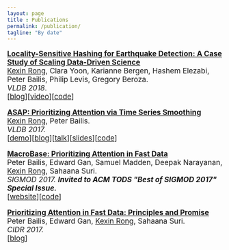 ```yaml
---
layout: page
title : Publications
permalink: /publication/
tagline: "By date"
---
```

<!--<div class="tagline">
<span class="page-title">Publications</span> <span class="page-tagline"><em>by Date</em></span>
</div>-->
<div class="manual-post" style="font-size: 17px">
<div>
<!--   <div class="manual manual-title">
  <strong>2017</strong>
  </div> -->
   <p>  <div class="manual-content">
  <a  href="/papers/quake-vldb18.pdf"  style="font-weight: bolder;">
      Locality-Sensitive Hashing for Earthquake Detection: A Case Study of Scaling Data-Driven Science</a><br>
      <u class="dotted">Kexin Rong</u>, Clara Yoon, Karianne Bergen, Hashem Elezabi, Peter Bailis, Philip Levis, Gregory Beroza. <br><i>VLDB 2018</i>.<br><span>[<a href="https://dawn.cs.stanford.edu/2018/09/05/quake/">blog</a>][<a href="https://www.youtube.com/watch?v=LXi0TIOOfEY">video</a>][<a href="https://github.com/stanford-futuredata/FAST">code</a>]</span>
  </div>
</p>
   <p>  <div class="manual-content">
  <a href="/papers/asap-vldb17.pdf" style="font-weight: bolder;">
      ASAP: Prioritizing Attention via Time Series Smoothing</a><br>
      <u class="dotted">Kexin Rong</u>, Peter Bailis.<br> <i>VLDB 2017.</i><br>
      <span>[<a href="http://futuredata.stanford.edu/asap/">demo</a>][<a href="http://dawn.cs.stanford.edu/2017/08/07/asap/">blog</a>][<a href="https://vimeo.com/221062931">talk</a>][<a href="https://speakerdeck.com/futuredata/automating-dashboard-displays-with-asap">slides</a>][<a href="https://github.com/stanford-futuredata/ASAP">code</a>]</span> 
  </div>
</p>
<p>  <div class="manual-content">
	<a href="/papers/macrobase-sigmod17.pdf" style="font-weight: bolder;">
      MacroBase: Prioritizing Attention in Fast Data</a> <br>
      Peter Bailis, Edward Gan, Samuel Madden, Deepak Narayanan, <u class="dotted">Kexin Rong</u>, Sahaana Suri. <br><i>SIGMOD 2017.</i> <i style="font-weight: bolder;"> Invited to ACM TODS "Best of SIGMOD 2017" Special Issue.</i><br><span>[<a href="https://macrobase.stanford.edu/">website</a>][<a href="https://github.com/stanford-futuredata/macrobase">code</a>]</span><br>
  </div>
</p>
<p>  <div class="manual-content">
  <a href="/papers/macrobase-cidr17.pdf" style="font-weight: bolder;">
      Prioritizing Attention in Fast Data: Principles and Promise</a><br>
      Peter Bailis, Edward Gan, <u class="dotted">Kexin Rong</u>, Sahaana Suri. <br><i>CIDR 2017.</i><br>
      <span>[<a href="https://blog.acolyer.org/2017/01/19/prioritizing-attention-in-fast-data-principles-and-promise/">blog</a>]</span>
  </div>
</p>
</div>